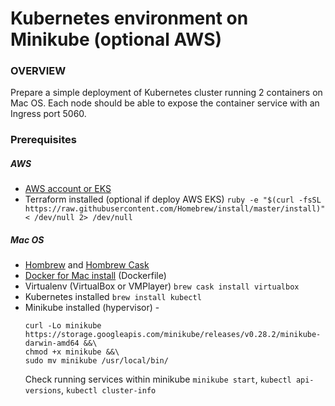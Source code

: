# Kubernetes environment on Minikube (optional AWS)


### OVERVIEW 

Prepare a simple deployment of Kubernetes cluster running 2 containers on Mac OS. 
Each node should be able to expose the container service with an Ingress port 5060.

### Prerequisites 

##### AWS 

- [AWS account or EKS](https://aws.amazon.com/console/)
- Terraform installed (optional if deploy AWS EKS) `ruby -e "$(curl -fsSL https://raw.githubusercontent.com/Homebrew/install/master/install)" < /dev/null 2> /dev/null`

##### Mac OS
- [Hombrew](https://brew.sh/) and [Hombrew Cask](https://brew.sh/) 
- [Docker for Mac install](https://docs.docker.com/docker-for-mac/install/) (Dockerfile)
- Virtualenv (VirtualBox or VMPlayer) `brew cask install virtualbox`
- Kubernetes installed `brew install kubectl`
- Minikube installed (hypervisor) - 
    ```
    curl -Lo minikube https://storage.googleapis.com/minikube/releases/v0.28.2/minikube-darwin-amd64 &&\
    chmod +x minikube &&\
    sudo mv minikube /usr/local/bin/

    ```
    Check running services within minikube
    `minikube start`, `kubectl api-versions`, `kubectl cluster-info`





